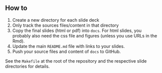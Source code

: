## How to

1. Create a new directory for each slide deck
2. Only track the sources files/content in that directory
3. Copy the final slides (html or pdf) into `docs`. For html slides,
   you probably also need the css file and figures (unless you use
   URLs in the Rmd).
4. Update the main `README.md` file with links to your slides.
5. Push your source files and content of `docs` to GitHub.

See the `Makefile` at the root of the repository and the respective
slide directories for details.
